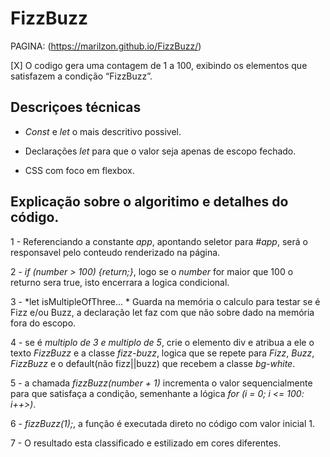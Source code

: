 # FizzBuzz

PAGINA: (https://marilzon.github.io/FizzBuzz/)

[X] O codigo gera uma contagem de 1 a 100, exibindo os elementos que satisfazem a condição “FizzBuzz”.

## Descriçoes técnicas

 - *Const* e *let* o mais descritivo possivel.

 - Declarações *let* para que o valor seja apenas de escopo fechado.

 - CSS com foco em flexbox.

## Explicação sobre o algoritimo e detalhes do código.

1 - Referenciando a constante *app*, apontando seletor para *#app*, será o responsavel pelo conteudo renderizado na página.

2 - *if (number > 100) {return;}*, logo se o *number* for maior que 100 o returno sera true, isto encerrara a logica condicional.

3 - *let isMultipleOfThree... *
    Guarda na memória o calculo para testar se é Fizz e/ou Buzz, a declaração let faz com que não sobre dado na memória fora do escopo.

4 - se é *multiplo de 3 e multiplo de 5*, crie o elemento div e atribua a ele o texto *FizzBuzz* e a classe *fizz-buzz*, logica que se repete para *Fizz*, *Buzz*, *FizzBuzz* e o default(não fizz||buzz) que recebem a classe *bg-white*.

5 - a chamada *fizzBuzz(number + 1)* incrementa o valor sequencialmente para que satisfaça a condição, semenhante a lógica *for (i = 0; i <= 100: i++>)*.

6 - *fizzBuzz(1);*, a função é executada direto no código com valor inicial 1.

7 - O resultado esta classificado e estilizado em cores diferentes.
